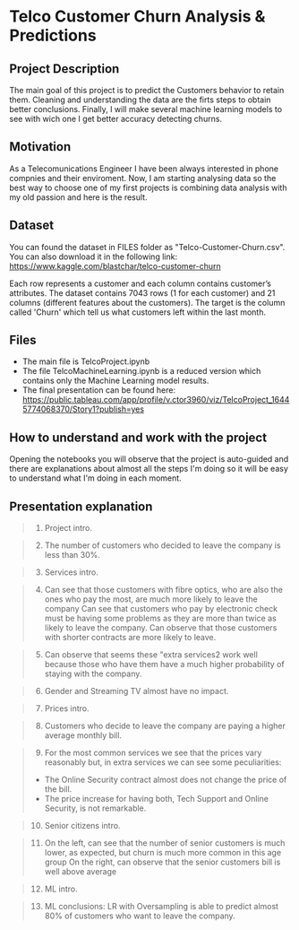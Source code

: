 # Telco Customer Churn Analysis & Predictions

## Project Description

The main goal of this project is to predict the Customers behavior to retain them. Cleaning and understanding the data are the firts steps to obtain better conclusions. Finally, I will make several machine learning models to see with wich one I get better accuracy detecting churns. 

## Motivation

As a Telecomunications Engineer I have been always interested in phone compnies and their enviroment. Now, I am starting analysing data so the best way to choose one of my first projects is combining data analysis with my old passion and here is the result. 

## Dataset 

You can found the dataset in FILES folder as "Telco-Customer-Churn.csv". You can also download it in the following link: https://www.kaggle.com/blastchar/telco-customer-churn 

Each row represents a customer and each column contains customer’s attributes. The dataset contains 7043 rows (1 for each customer) and 21 columns (different features about the customers). The target is the column called 'Churn' which tell us what customers left within the last month.

## Files
- The main file is TelcoProject.ipynb
- The file TelcoMachineLearning.ipynb is a reduced version which contains only the Machine Learning model results.
- The final presentation can be found here: https://public.tableau.com/app/profile/v.ctor3960/viz/TelcoProject_16445774068370/Story1?publish=yes

## How to understand and work with the project

Opening the notebooks you will observe that the project is auto-guided and there are explanations about almost all the steps I'm doing so it will be easy to understand what I'm doing in each moment.

## Presentation explanation

> 1. Project intro.

> 2. The number of customers who decided to leave the company is less than 30%.

> 3. Services intro.

> 4. Can see that those customers with fibre optics, who are also the ones who pay the most, are much more likely to leave the company
Can see that customers who pay by electronic check must be having some problems as they are more than twice as likely to leave the company. 
Can observe that those customers with shorter contracts are more likely to leave.

> 5. Can observe that seems these "extra services2 work well because those who have them have a much higher probability of staying with the company.

> 6. Gender and Streaming TV almost have no impact.

> 7. Prices intro.

> 8. Customers who decide to leave the company are paying a higher average monthly bill.

> 9. For the most common services we see that the prices vary reasonably but, in extra services we can see some peculiarities:
> - The Online Security contract almost does not change the price of the bill.
> - The price increase for having both, Tech Support and Online Security, is not remarkable.

> 10. Senior citizens intro.

> 11. On the left, can see that the number of senior customers is much lower, as expected, but churn is much more common in this age group
> On the right, can observe that the senior customers bill is well above average

> 12. ML intro.

> 13. ML conclusions: LR with Oversampling is able to predict almost 80% of customers who want to leave the company.








